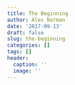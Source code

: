 ```yaml
---
title: The Beginning
author: Alex Norman
date: '2017-09-13'
draft: false
slug: the-beginning
categories: []
tags: []
header:
  caption: ''
  image: ''
---
```



